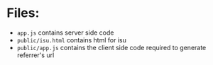 # Files:
* `app.js` contains server side code
* `public/isu.html` contains html for isu
* `public/app.js` contains the client side code required to generate referrer's url
